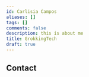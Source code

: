 ```yaml
---
id: Carlisia Campos
aliases: []
tags: []
comments: false
description: this is about me
title: GrokkingTech
draft: true
---
```


## Contact
